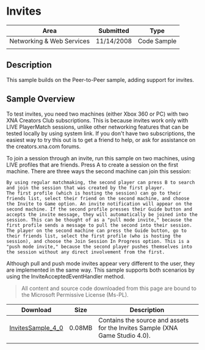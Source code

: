 # Invites

|Area|Submitted|Type|
|-|-|-|
Networking & Web Services|11/14/2008|Code Sample
|||

## Description

This sample builds on the Peer-to-Peer sample, adding support for invites.

## Sample Overview

To test invites, you need two machines (either Xbox 360 or PC) with two XNA Creators Club subscriptions. This is because invites work only with LIVE PlayerMatch sessions, unlike other networking features that can be tested locally by using system link. If you don't have two subscriptions, the easiest way to try this out is to get a friend to help, or ask for assistance on the creators.xna.com forums.

To join a session through an invite, run this sample on two machines, using LIVE profiles that are friends. Press A to create a session on the first machine. There are three ways the second machine can join this session:

    By using regular matchmaking, the second player can press B to search and join the session that was created by the first player.
    The first profile (which is hosting the session) can go to their friends list, select their friend on the second machine, and choose the Invite to Game option. An invite notification will appear on the second machine. If the second profile presses their Guide button and accepts the invite message, they will automatically be joined into the session. This can be thought of as a "pull mode invite," because the first profile sends a message to pull the second into their session.
    The player on the second machine can press the Guide button, go to their friends list, select the first profile (who is hosting the session), and choose the Join Session In Progress option. This is a "push mode invite," because the second player pushes themselves into the session without any direct involvement from the first.

Although pull and push mode invites appear very different to the user, they are implemented in the same way. This sample supports both scenarios by using the InviteAcceptedEventHandler method.

> All content and source code downloaded from this page are bound to the Microsoft Permissive License (Ms-PL).

Download | Size | Description
---|---|---|
[InvitesSample_4_0](https://github.com/simondarksidej/XNAGameStudio/tree/master/Samples/InvitesSample_4_0) | 0.08MB | Contains the source and assets for the Invites Sample (XNA Game Studio 4.0).
||||

